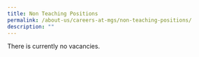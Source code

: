 ```yaml
---
title: Non Teaching Positions
permalink: /about-us/careers-at-mgs/non-teaching-positions/
description: ""
---
```




There is currently no vacancies.